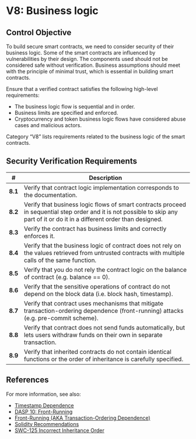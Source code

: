 # V8: Business logic

## Control Objective

To build secure smart contracts, we need to consider security of their business logic. Some of the smart contracts are influenced by vulnerabilities by their design.
The components used should not be considered safe without verification. Business assumptions should meet with the principle of minimal trust, which is essential in building smart contracts.

Ensure that a verified contract satisfies the following high-level requirements:
* The business logic flow is sequential and in order.
* Business limits are specified and enforced.
* Cryptocurrency and token business logic flows have considered abuse cases and malicious actors.

Category “V8” lists requirements related to the business logic of the smart contracts.

## Security Verification Requirements

| # | Description |
| --- | --- |
| **8.1** | Verify that contract logic implementation corresponds to the documentation. | 
| **8.2** | Verify that business logic flows of smart contracts proceed in sequential step order and it is not possible to skip any part of it or do it in a different order than designed.  | 
| **8.3** | Verify the contract has business limits and correctly enforces it. | 
| **8.4** | Verify that the business logic of contract does not rely on the values retrieved from untrusted contracts with multiple calls of the same function. | 
| **8.5** | Verify that you do not rely the contract logic on the balance of contract (e.g. balance == 0). | 
| **8.6** | Verify that the sensitive operations of contract do not depend on the block data (i.e. block hash, timestamp). | 
| **8.7** | Verify that contract uses mechanisms that mitigate transaction-ordering dependence (front-running) attacks (e.g. pre-commit scheme). | 
| **8.8** | Verify that contract does not send funds automatically, but lets users withdraw funds on their own in separate transaction. | 
| **8.9** | Verify that inherited contracts do not contain identical functions or the order of inheritance is carefully specified. | 


## References

For more information, see also:

* [Timestamp Dependence](https://consensys.github.io/smart-contract-best-practices/recommendations/#timestamp-dependence)
* [DASP 10: Front-Running](https://www.dasp.co/#item-7)
* [Front-Running (AKA Transaction-Ordering Dependence)](https://consensys.github.io/smart-contract-best-practices/known_attacks/)
* [Solidity Recommendations](https://consensys.github.io/smart-contract-best-practices/recommendations/)
* [SWC-125 Incorrect Inheritance Order](https://smartcontractsecurity.github.io/SWC-registry/docs/SWC-125)
